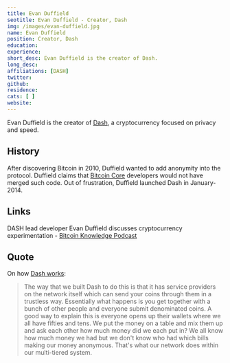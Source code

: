 ```yaml
---
title: Evan Duffield
seotitle: Evan Duffield - Creator, Dash
img: /images/evan-duffield.jpg
name: Evan Duffield
position: Creator, Dash
education: 
experience: 
short_desc: Evan Duffield is the creator of Dash.
long_desc: 
affiliations: [DASH]
twitter: 
github: 
residence: 
cats: [ ]
website: 
---
```

Evan Duffield is the creator of [Dash](/what-is-dash/), a cryptocurrency focused on privacy and speed. 

## History

After discovering Bitcoin in 2010, Duffield wanted to add anonymity into the protocol. Duffield claims that [Bitcoin Core](/bitcoin-core/) developers would not have merged such code. Out of frustration, Duffield launched Dash in January-2014.  

## Links 

DASH lead developer Evan Duffield discusses cryptocurrency experimentation - [Bitcoin Knowledge Podcast](http://www.bitcoin.kn/2016/02/dash-lead-developer-evan-duffield-discusses-cryptocurrency-experimentation/)

## Quote

On how [Dash works](https://www.coingecko.com/buzz/interview-evan-duffield-dash):

> The way that we built Dash to do this is that it has service providers on the network itself which can send your coins through them in a trustless way. Essentially what happens is you get together with a bunch of other people and everyone submit denominated coins. A good way to explain this is everyone opens up their wallets where we all have fifties and tens. We put the money on a table and mix them up and ask each other how much money did we each put in? We all know how much money we had but we don't know who had which bills making our money anonymous. That's what our network does within our multi-tiered system.